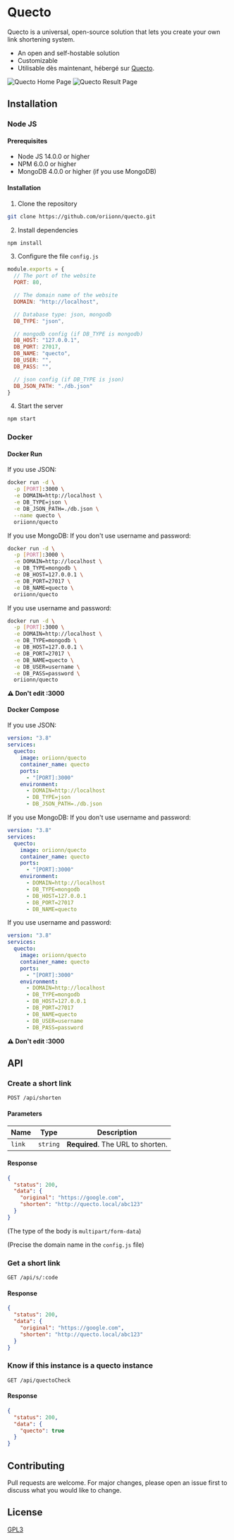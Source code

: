 # Quecto
Quecto is a universal, open-source solution that lets you create your own link shortening system.
- An open and self-hostable solution
- Customizable
- Utilisable dès maintenant, hébergé sur [Quecto](https://s.oriondev.fr).

![Quecto Home Page](docs/home.png)
![Quecto Result Page](docs/result.png)

## Installation

### Node JS

#### Prerequisites
- Node JS 14.0.0 or higher
- NPM 6.0.0 or higher
- MongoDB 4.0.0 or higher (if you use MongoDB)

#### Installation
1. Clone the repository
```bash
git clone https://github.com/oriionn/quecto.git
```
2. Install dependencies
```bash
npm install
```
3. Configure the file `config.js`
```js
module.exports = {
  // The port of the website
  PORT: 80,

  // The domain name of the website
  DOMAIN: "http://localhost",

  // Database type: json, mongodb
  DB_TYPE: "json",

  // mongodb config (if DB_TYPE is mongodb)
  DB_HOST: "127.0.0.1",
  DB_PORT: 27017,
  DB_NAME: "quecto",
  DB_USER: "",
  DB_PASS: "",

  // json config (if DB_TYPE is json)
  DB_JSON_PATH: "./db.json"
}
```

4. Start the server
```bash
npm start
```

### Docker
#### Docker Run
If you use JSON:
```bash
docker run -d \
  -p [PORT]:3000 \
  -e DOMAIN=http://localhost \
  -e DB_TYPE=json \
  -e DB_JSON_PATH=./db.json \
  --name quecto \
  oriionn/quecto
```
If you use MongoDB:
If you don't use username and password:
```bash
docker run -d \
  -p [PORT]:3000 \
  -e DOMAIN=http://localhost \
  -e DB_TYPE=mongodb \
  -e DB_HOST=127.0.0.1 \
  -e DB_PORT=27017 \
  -e DB_NAME=quecto \
  oriionn/quecto
```
If you use username and password:
```bash
docker run -d \
  -p [PORT]:3000 \
  -e DOMAIN=http://localhost \
  -e DB_TYPE=mongodb \
  -e DB_HOST=127.0.0.1 \
  -e DB_PORT=27017 \
  -e DB_NAME=quecto \
  -e DB_USER=username \
  -e DB_PASS=password \
  oriionn/quecto
```
**⚠ Don't edit :3000**

#### Docker Compose
If you use JSON:
```yaml
version: "3.8"
services:
  quecto:
    image: oriionn/quecto
    container_name: quecto
    ports:
      - "[PORT]:3000"
    environment:
      - DOMAIN=http://localhost
      - DB_TYPE=json
      - DB_JSON_PATH=./db.json
```
If you use MongoDB:
If you don't use username and password:
```yaml
version: "3.8"
services:
  quecto:
    image: oriionn/quecto
    container_name: quecto
    ports:
      - "[PORT]:3000"
    environment:
      - DOMAIN=http://localhost
      - DB_TYPE=mongodb
      - DB_HOST=127.0.0.1
      - DB_PORT=27017
      - DB_NAME=quecto
```
If you use username and password:
```yaml
version: "3.8"
services:
  quecto:
    image: oriionn/quecto
    container_name: quecto
    ports:
      - "[PORT]:3000"
    environment:
      - DOMAIN=http://localhost
      - DB_TYPE=mongodb
      - DB_HOST=127.0.0.1
      - DB_PORT=27017
      - DB_NAME=quecto
      - DB_USER=username 
      - DB_PASS=password
```
**⚠ Don't edit :3000**

## API
### Create a short link
```http
POST /api/shorten
```
#### Parameters
| Name   | Type | Description |
|--------| --- | --- |
| `link` | `string` | **Required**. The URL to shorten. |

#### Response
```json
{
  "status": 200,
  "data": {
    "original": "https://google.com",
    "shorten": "http://quecto.local/abc123"
  }
}
```
(The type of the body is `multipart/form-data`)

(Precise the domain name in the `config.js` file)

### Get a short link
```http
GET /api/s/:code
```

#### Response
```json
{
  "status": 200,
  "data": {
    "original": "https://google.com",
    "shorten": "http://quecto.local/abc123"
  }
}
```

### Know if this instance is a quecto instance
```http
GET /api/quectoCheck
```

#### Response
```json
{
  "status": 200,
  "data": {
    "quecto": true
  }
}
```

## Contributing
Pull requests are welcome. For major changes, please open an issue first to discuss what you would like to change.

## License
[GPL3](https://github.com/oriionn/quecto/blob/main/LICENSE)
